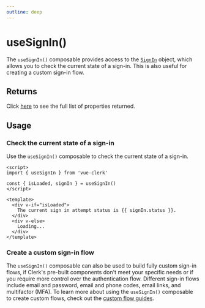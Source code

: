 ```yaml
---
outline: deep
---
```


# useSignIn()

The `useSignIn()` composable provides access to the [`SignIn`](https://clerk.com/docs/references/javascript/sign-in/sign-in) object, which allows you to check the current state of a sign-in. This is also useful for creating a custom sign-in flow.

## Returns

Click [here](https://clerk.com/docs/references/react/use-sign-in#use-sign-in-returns) to see the full list of properties returned.

## Usage

### Check the current state of a sign-in

Use the `useSignIn()` composable to check the current state of a sign-in.

```vue
<script>
import { useSignIn } from 'vue-clerk'

const { isLoaded, signIn } = useSignIn()
</script>

<template>
  <div v-if="isLoaded">
    The current sign in attempt status is {{ signIn.status }}.
  </div>
  <div v-else>
    Loading...
  </div>
</template>
```

### Create a custom sign-in flow

The `useSignIn()` composable can also be used to build fully custom sign-in flows, if Clerk's pre-built components don't meet your specific needs or if you require more control over the authentication flow. Different sign-in flows include email and password, email and phone codes, email links, and multifactor (MFA). To learn more about using the `useSignIn()` composable to create custom flows, check out the [custom flow guides](https://clerk.com/docs/custom-flows/overview).
